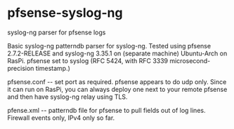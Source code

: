 # pfsense-syslog-ng
syslog-ng parser for pfsense logs

Basic syslog-ng patterndb parser for syslog-ng. Tested using pfsense 2.7.2-RELEASE and  syslog-ng 3.35.1 on (separate machine) Ubuntu-Arch on RasPi.
pfsense set to syslog (RFC 5424, with RFC 3339 microsecond-precision timestamp.)

pfsense.conf -- set port as required. pfsense appears to do udp only. Since it can run on RasPi, you can always deploy one next to your remote pfsense and then have syslog-ng relay using TLS.

pfense.xml -- patterndb file for pfsense to pull fields out of log lines. Firewall events only, IPv4 only so far.
